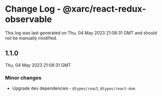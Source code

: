 # Change Log - @xarc/react-redux-observable

This log was last generated on Thu, 04 May 2023 21:08:31 GMT and should not be manually modified.

## 1.1.0
Thu, 04 May 2023 21:08:31 GMT

### Minor changes

- Upgrade dev dependencies - `@types/reac`t, `@types/react-dom`

